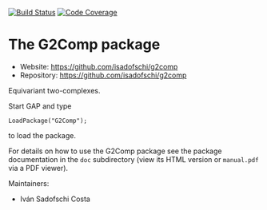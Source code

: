 [![Build Status](https://travis-ci.org/isadofschi/g2comp.svg?branch=master)](https://travis-ci.org/isadofschi/g2comp)
[![Code Coverage](https://codecov.io/github/isadofschi/g2comp/coverage.svg?branch=master&token=)](https://codecov.io/gh/isadofschi/g2comp)

# The G2Comp package

* Website: https://github.com/isadofschi/g2comp
* Repository: https://github.com/isadofschi/g2comp

Equivariant two-complexes.


Start GAP and type

	LoadPackage("G2Comp");

to load the package.

For details on how to use the G2Comp package see the package
documentation in the `doc` subdirectory (view its HTML version or 
`manual.pdf`  via a PDF viewer).

Maintainers:
* Iván Sadofschi Costa
